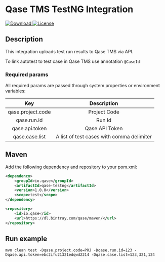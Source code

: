 # Qase TMS TestNG Integration #
[ ![Download](https://api.bintray.com/packages/qase/maven/io.qase.qase-testng/images/download.svg?version=0.0.1) ](https://bintray.com/qase/maven/io.qase.qase-testng/0.0.1/link)
[![License](https://lxgaming.github.io/badges/License-Apache%202.0-blue.svg)](https://www.apache.org/licenses/LICENSE-2.0)

## Description ##
This integration uploads test run results to Qase TMS via API.

To link autotest to test case in Qase TMS use annotation `@CaseId`

### Required params ###
All required params are passed through system properties or environment variables:

|  Key     | Description |
| :----------: | :----------: |
| qase.project.code | Project Code |
| qase.run.id       | Run Id |
| qase.api.token    | Qase API Token |
| qase.case.list    | A list of test cases with comma delimiter |


## Maven ##

Add the following dependency and repository to your pom.xml:
```xml
<dependency>
    <groupId>io.qase</groupId>
    <artifactId>qase-testng</artifactId>
    <version>1.0.0</version>
    <scope>test</scope>
</dependency>
```


```xml
<repository>
    <id>io.qase</id>
    <url>https://dl.bintray.com/qase/maven/</url>
</repository>
```


## Run example ##

```
mvn clean test -Dqase.project.code=PRJ -Dqase.run.id=123 -Dqase.api.token=ebc2ifu21321edqwd2214 -Dqase.case.list=123,321,124
```

